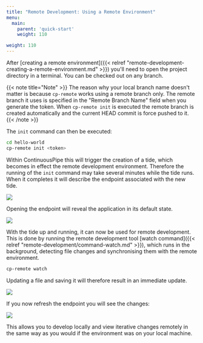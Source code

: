 ```yaml
---
title: "Remote Development: Using a Remote Environment"
menu:
  main:
    parent: 'quick-start'
    weight: 110

weight: 110
---
```


After [creating a remote environment]({{< relref "remote-development-creating-a-remote-environment.md" >}}) you'll need to open the project directory in a terminal. You can be checked out on any branch. 

{{< note title="Note" >}}
The reason why your local branch name doesn't matter is because `cp-remote` works using a remote branch only. The remote branch it uses is specified in the "Remote Branch Name" field when you generate the token. When `cp-remote init` is executed the remote branch is created automatically and the current HEAD commit is force pushed to it.
{{< /note >}}

The `init` command can then be executed: 

```bash
cd hello-world
cp-remote init <token>
```

Within ContinuousPipe this will trigger the creation of a tide, which becomes in effect the remote development environment. Therefore the running of the `init` command may take several minutes while the tide runs. When it completes it will describe the endpoint associated with the new tide.

![](/images/quick-start/flow-dev-environments-environment-cli-init.png)

Opening the endpoint will reveal the application in its default state.

![](/images/quick-start/flow-dev-environments-environment-view-endpoint.png)

With the tide up and running, it can now be used for remote development. This is done by running the remote development tool [watch command]({{< relref "remote-development/command-watch.md" >}}), which runs in the background, detecting file changes and synchronising them with the remote environment. 

```bash
cp-remote watch
```

Updating a file and saving it will therefore result in an immediate update. 

![](/images/quick-start/flow-dev-environments-environment-cli-watch.png)

If you now refresh the endpoint you will see the changes:

![](/images/quick-start/flow-dev-environments-environment-view-endpoint-change.png)

This allows you to develop locally and view iterative changes remotely in the same way as you would if the environment was on your local machine.
